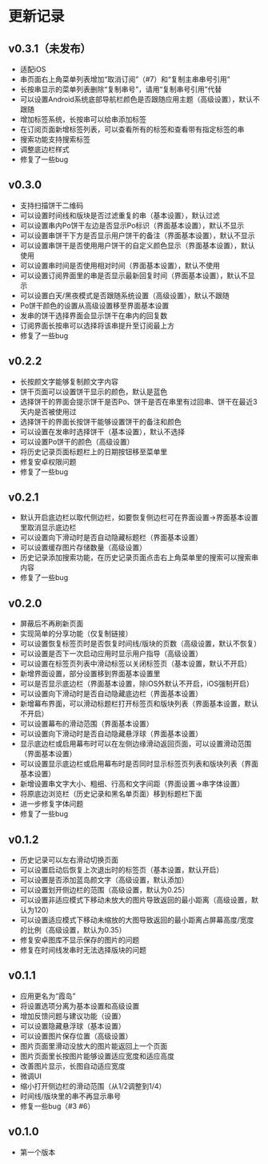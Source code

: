 # 更新记录
## v0.3.1（未发布）
- 适配iOS
- 串页面右上角菜单列表增加“取消订阅”（#7）和“复制主串串号引用”
- 长按串显示的菜单列表删除“复制串号”，请用“复制串号引用”代替
- 可以设置Android系统底部导航栏颜色是否跟随应用主题（高级设置），默认不跟随
- 增加标签系统，长按串可以给串添加标签
- 在订阅页面新增标签列表，可以查看所有的标签和查看带有指定标签的串
- 搜索功能支持搜索标签
- 调整底边栏样式
- 修复了一些bug

## v0.3.0
- 支持扫描饼干二维码
- 可以设置时间线和版块是否过滤重复的串（基本设置），默认过滤
- 可以设置串内Po饼干左边是否显示Po标识（界面基本设置），默认不显示
- 可以设置串饼干下方是否显示用户饼干的备注（界面基本设置），默认不显示
- 可以设置串饼干是否使用用户饼干的自定义颜色显示（界面基本设置），默认使用
- 可以设置串时间是否使用相对时间（界面基本设置），默认不使用
- 可以设置订阅界面里的串是否显示最新回复时间（界面基本设置），默认不显示
- 可以设置白天/黑夜模式是否跟随系统设置（高级设置），默认不跟随
- Po饼干颜色的设置从高级设置移至界面基本设置
- 发串的饼干选择界面会显示饼干在串内的回复数
- 订阅界面长按串可以选择将该串提升至订阅最上方
- 修复了一些bug

## v0.2.2
- 长按颜文字能够复制颜文字内容
- 饼干页面可以设置饼干显示的颜色，默认是蓝色
- 选择饼干的界面会提示饼干是否Po、饼干是否在串里有过回串、饼干在最近3天内是否被使用过
- 选择饼干的界面长按饼干能够设置饼干的备注和颜色
- 可以设置在发串时选择饼干（基本设置），默认不选择
- 可以设置Po饼干的颜色（高级设置）
- 将历史记录页面标题栏上的日期按钮移至菜单里
- 修复安卓权限问题
- 修复了一些bug

## v0.2.1
- 默认开启底边栏以取代侧边栏，如要恢复侧边栏可在界面设置->界面基本设置里取消显示底边栏
- 可以设置向下滑动时是否自动隐藏标题栏（界面基本设置）
- 可以设置缓存图片存储数量（高级设置）
- 历史记录添加搜索功能，在历史记录页面点击右上角菜单里的搜索可以搜索串内容
- 修复了一些bug

## v0.2.0
- 屏蔽后不再刷新页面
- 实现简单的分享功能（仅复制链接）
- 可以设置恢复标签页时是否恢复时间线/版块的页数（高级设置，默认不恢复）
- 可以设置是否下一次启动应用时显示用户指导（高级设置）
- 可以设置在标签页列表中滑动标签以关闭标签页（基本设置，默认不开启）
- 新增界面设置，部分设置移到界面基本设置里
- 可以是否显示底边栏（界面基本设置，除iOS外默认不开启，iOS强制开启）
- 可以设置向下滑动时是否自动隐藏底边栏（界面基本设置）
- 新增幕布界面，可以滑动标题栏打开标签页和版块列表（界面基本设置，默认不开启）
- 可以设置幕布的滑动范围（界面基本设置）
- 可以设置向下滑动时是否自动隐藏悬浮球（界面基本设置）
- 显示底边栏或启用幕布时可以在左侧边缘滑动返回页面，可以设置滑动范围（界面基本设置）
- 可以设置显示底边栏或启用幕布时是否同时显示标签页列表和版块列表（界面基本设置）
- 新增设置串文字大小、粗细、行高和文字间距（界面设置->串字体设置）
- 将原底边浏览栏（历史记录和黑名单页面）移到标题栏下面
- 进一步修复字体问题
- 修复了一些bug

## v0.1.2
- 历史记录可以左右滑动切换页面
- 可以设置启动后恢复上次退出时的标签页（基本设置，默认开启）
- 可以设置是否添加蓝岛颜文字（高级设置，默认添加）
- 可以设置划开侧边栏的范围（高级设置，默认为0.25）
- 可以设置非适应模式下移动未放大的图片导致返回的最小距离（高级设置，默认为120）
- 可以设置适应模式下移动未缩放的大图导致返回的最小距离占屏幕高度/宽度的比例（高级设置，默认为0.35）
- 修复安卓图库不显示保存的图片的问题
- 修复在时间线发串时无法选择版块的问题

## v0.1.1
- 应用更名为“霞岛”
- 将设置选项分离为基本设置和高级设置
- 增加反馈问题与建议功能（设置）
- 可以设置隐藏悬浮球（基本设置）
- 可以设置图片保存位置（高级设置）
- 图片页面里滑动没放大的图片能返回上一个页面
- 图片页面里长按图片能够设置适应宽度和适应高度
- 改善图片显示，长图自动适应宽度
- 微调UI
- 缩小打开侧边栏的滑动范围（从1/2调整到1/4）
- 时间线/版块里的串不再显示串号
- 修复一些bug（#3 #6）

## v0.1.0
- 第一个版本
